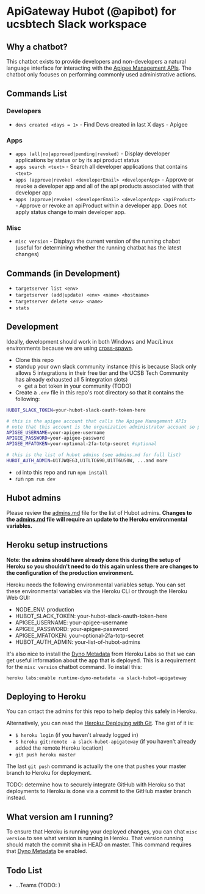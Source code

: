 # ApiGateway Hubot (@apibot) for ucsbtech Slack workspace

## Why a chatbot?

This chatbot exists to provide developers and non-developers a natural language interface for interacting with the [Apigee Management APIs](https://apidocs.apigee.com/api-reference/content/introduction). The chatbot only focuses on performing commonly used administrative actions.

## Commands List

### Developers

- `devs created <days = 1>` - Find Devs created in last X days - Apigee

### Apps

- `apps (all|no|approved|pending|revoked)` - Display developer applications by status or by its api product status
- `apps search <text>` - Search all developer applications that contains `<text>`
- `apps (approve|revoke) <developerEmail> <developerApp>` - Approve or revoke a developer app and all of the api products associated with that developer app
- `apps (approve|revoke) <developerEmail> <developerApp> <apiProduct>` - Approve or revoke an apiProduct within a developer app. Does not apply status change to main developer app.

### Misc

- `misc version` - Displays the current version of the running chabot (useful for determining whether the running chatbat has the latest changes)

## Commands (in Development)

- `targetserver list <env>`
- `targetserver (add|update) <env> <name> <hostname>`
- `targetserver delete <env> <name>`
- `stats`

## Development

Ideally, development should work in both Windows and Mac/Linux environments because we are using [cross-spawn](https://www.npmjs.com/package/cross-spawn).

- Clone this repo
- standup your own slack community instance (this is because Slack only allows 5 integrations in their free tier and the UCSB Tech Community has already exhausted all 5 integration slots)
  - get a bot token in your community (TODO)
- Create a `.env` file in this repo's root directory so that it contains the following:

```sh
HUBOT_SLACK_TOKEN=your-hubot-slack-oauth-token-here

# this is the apigee account that calls the Apigee Management APIs
# note that this account is the organization administrator account so please be responsible in securing these credentials
APIGEE_USERNAME=your-apigee-username
APIGEE_PASSWORD=your-apigee-password
APIGEE_MFATOKEN=your-optional-2fa-totp-secret #optional

# this is the list of hubot admins (see admins.md for full list)
HUBOT_AUTH_ADMIN=U1TJWQEG3,U1TLTC690,U1TT6U50W, ...and more
```

- `cd` into this repo and run `npm install`
- run `npm run dev`

## Hubot admins

Please review the [admins.md](admins.md) file for the list of Hubot admins. **Changes to the [admins.md](admins.md) file will require an update to the Heroku environmental variables.**

## Heroku setup instructions

**Note: the admins should have already done this during the setup of Heroku so you shouldn't need to do this again unless there are changes to the configuration of the production environment.**

Heroku needs the following environmental variables setup. You can set these environmental variables via the Heroku CLI or through the Heroku Web GUI:

- NODE_ENV: production
- HUBOT_SLACK_TOKEN: your-hubot-slack-oauth-token-here
- APIGEE_USERNAME: your-apigee-username
- APIGEE_PASSWORD: your-apigee-password
- APIGEE_MFATOKEN: your-optional-2fa-totp-secret
- HUBOT_AUTH_ADMIN: your-list-of-hubot-admins

It's also nice to install the [Dyno Metadata](https://devcenter.heroku.com/articles/dyno-metadata) from Heroku Labs so that we can get useful information about the app that is deployed. This is a requirement for the `misc version` chatbot command. To install this:

`heroku labs:enable runtime-dyno-metadata -a slack-hubot-apigateway`

## Deploying to Heroku

You can cntact the admins for this repo to help deploy this safely in Heroku.

Alternatively, you can read the [Heroku: Deploying with Git](https://devcenter.heroku.com/articles/git). The gist of it is:

- `$ heroku login` (if you haven't already logged in)
- `$ heroku git:remote -a slack-hubot-apigateway` (if you haven't already added the remote Heroku location)
- `git push heroku master`

The last `git push` command is actually the one that pushes your master branch to Heroku for deployment.

TODO: determine how to securely integrate GitHub with Heroku so that deployments to Heroku is done via a commit to the GitHub master branch instead.

## What version am I running?

To ensure that Heroku is running your deployed changes, you can chat `misc version` to see what version is running in Heroku. That version running should match the commit sha in HEAD on master. This command requires that [Dyno Metadata](https://devcenter.heroku.com/articles/dyno-metadata) be enabled.

## Todo List

- ...Teams (TODO: )
